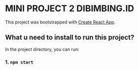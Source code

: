 # MINI PROJECT 2 DIBIMBING.ID
This project was bootstrapped with [Create React App](https://github.com/facebook/create-react-app).

## What u need to install to run this project?

In the project directory, you can run:

### 1. `npm start`
